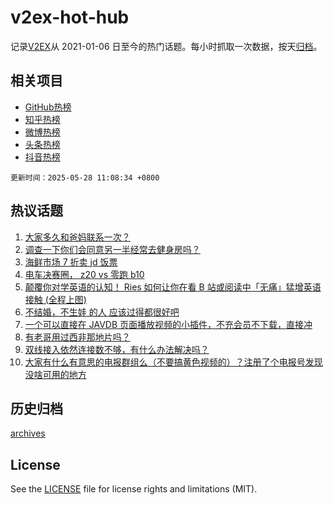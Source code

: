 # v2ex-hot-hub

 记录[V2EX](https://www.v2ex.com/)从 2021-01-06 日至今的热门话题。每小时抓取一次数据，按天[归档](archives)。
 
 ## 相关项目

- [GitHub热榜](https://github.com/lonnyzhang423/github-hot-hub)
- [知乎热榜](https://github.com/lonnyzhang423/zhihu-hot-hub)
- [微博热榜](https://github.com/lonnyzhang423/weibo-hot-hub)
- [头条热榜](https://github.com/lonnyzhang423/toutiao-hot-hub)
- [抖音热榜](https://github.com/lonnyzhang423/douyin-hot-hub)


 `更新时间：2025-05-28 11:08:34 +0800`

## 热议话题

1. [大家多久和爸妈联系一次？](https://www.v2ex.com/t/1134589)
1. [调查一下你们会同意另一半经常去健身房吗？](https://www.v2ex.com/t/1134771)
1. [海鲜市场 7 折卖 jd 饭票](https://www.v2ex.com/t/1134627)
1. [电车决赛圈， z20 vs 零跑 b10](https://www.v2ex.com/t/1134580)
1. [颠覆你对学英语的认知！ Ries 如何让你在看 B 站或阅读中「无痛」猛增英语接触 (全程上图)](https://www.v2ex.com/t/1134678)
1. [不结婚，不生娃 的人 应该过得都很好吧](https://www.v2ex.com/t/1134666)
1. [一个可以直接在 JAVDB 页面播放视频的小插件，不充会员不下载，直接冲](https://www.v2ex.com/t/1134686)
1. [有老哥用过西非那地片吗？](https://www.v2ex.com/t/1134736)
1. [双线接入依然连接数不够，有什么办法解决吗？](https://www.v2ex.com/t/1134618)
1. [大家有什么有意思的电报群组么（不要搞黄色视频的）？注册了个电报号发现没啥可用的地方](https://www.v2ex.com/t/1134655)

## 历史归档

[archives](archives)

## License

See the [LICENSE](LICENSE) file for license rights and limitations (MIT).
